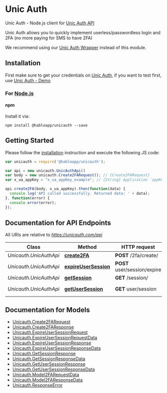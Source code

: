# Unic Auth

Unic Auth - Node.js client for [Unic Auth API](https://unicauth.com/alpha/docs/)
<br>

Unic Auth allows you to quickly implement userless/passwordless login and 2FA (no more paying for SMS to have 2FA)
<br>

We recommend using our [Unic Auth Wrapper](https://github.com/habloapp/unicauth-wrapper) instead of this module.

## Installation

First make sure to get your credentials on [Unic Auth](https://console.unicauth.com/), if you want to test first, use [Unic Auth - Demo](https://unicauth.com/demo)

### For [Node.js](https://nodejs.org/)

#### npm

Install it via:

```shell
npm install @habloapp/unicauth --save
```

## Getting Started

Please follow the [installation](#installation) instruction and execute the following JS code:

```javascript
var unicauth = require('@habloapp/unicauth');

var api = new unicauth.UnicAuthApi()
var body = new unicauth.Create2FARequest(); // {Create2FARequest} 
var x_ua_appKey = "x_ua_appKey_example"; // {String} Application `appKey`

api.create2FA(body, x_ua_appKey).then(function(data) {
  console.log('API called successfully. Returned data: ' + data);
}, function(error) {
  console.error(error);
});

```

## Documentation for API Endpoints

All URIs are relative to *https://unicauth.com/api*

Class | Method | HTTP request | Description
------------ | ------------- | ------------- | -------------
*Unicauth.UnicAuthApi* | [**create2FA**](docs/UnicAuthApi.md#create2FA) | **POST** /2fa/create/ | Create 2FA
*Unicauth.UnicAuthApi* | [**expireUserSession**](docs/UnicAuthApi.md#expireUserSession) | **POST** user/session/expire | Expire User Session
*Unicauth.UnicAuthApi* | [**getSession**](docs/UnicAuthApi.md#getSession) | **GET** /session/ | Get Session
*Unicauth.UnicAuthApi* | [**getUserSession**](docs/UnicAuthApi.md#getUserSession) | **GET** user/session | Get User Session

## Documentation for Models

 - [Unicauth.Create2FARequest](docs/Create2FARequest.md)
 - [Unicauth.Create2FAResponse](docs/Create2FAResponse.md)
 - [Unicauth.ExpireUserSessionRequest](docs/ExpireUserSessionRequest.md)
 - [Unicauth.ExpireUserSessionRequestData](docs/ExpireUserSessionRequestData.md)
 - [Unicauth.ExpireUserSessionResponse](docs/ExpireUserSessionResponse.md)
 - [Unicauth.ExpireUserSessionResponseData](docs/ExpireUserSessionResponseData.md)
 - [Unicauth.GetSessionResponse](docs/GetSessionResponse.md)
 - [Unicauth.GetSessionResponseData](docs/GetSessionResponseData.md)
 - [Unicauth.GetUserSessionResponse](docs/GetUserSessionResponse.md)
 - [Unicauth.GetUserSessionResponseData](docs/GetUserSessionResponseData.md)
 - [Unicauth.Model2FARequestData](docs/Model2FARequestData.md)
 - [Unicauth.Model2FAResponseData](docs/Model2FAResponseData.md)
 - [Unicauth.ResponseError](docs/ResponseError.md)
